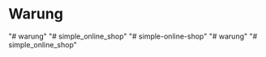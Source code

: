# Warung
"# warung" 
"# simple_online_shop" 
"# simple-online-shop" 
"# warung" 
"# simple_online_shop" 
